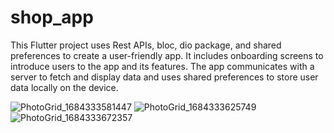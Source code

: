 # shop_app

This Flutter project uses Rest APIs, bloc, dio package, and shared preferences to create a user-friendly app. It includes onboarding screens to introduce users to the app and its features. The app communicates with a server to fetch and display data and uses shared preferences to store user data locally on the device.


![PhotoGrid_1684333581447](https://github.com/Alyaatalaat28/ShopApp/assets/78979377/bdc4aee5-f29c-426b-affb-a3dae38d6b21)
![PhotoGrid_1684333625749](https://github.com/Alyaatalaat28/ShopApp/assets/78979377/0ae8bdf8-9e4e-492a-8e10-75dfe34a74b9)
![PhotoGrid_1684333672357](https://github.com/Alyaatalaat28/ShopApp/assets/78979377/74ad0eef-b2b8-423d-928a-49364614b910)











